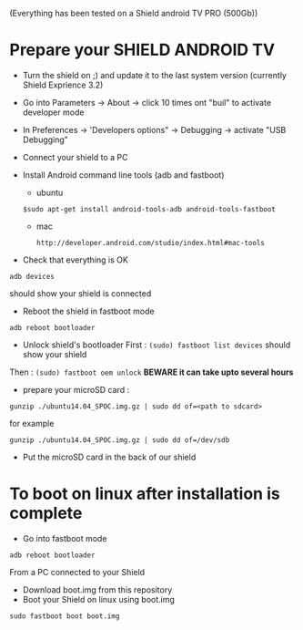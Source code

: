 (Everything has been tested on a Shield android TV PRO (500Gb))

# Prepare your SHIELD ANDROID TV
+ Turn the shield on ;) and update it to the last system version (currently Shield Exprience 3.2)
+ Go into Parameters -> About -> click 10 times ont "buil" to activate developer mode
+ In Preferences -> 'Developers options" -> Debugging -> activate "USB Debugging"
+ Connect your shield to a PC 
+ Install Android command line tools (adb and fastboot)
  +  ubuntu

	`$sudo apt-get install android-tools-adb android-tools-fastboot`

  + mac
  
    `http://developer.android.com/studio/index.html#mac-tools`
		   
		   
+ Check that everything is OK

`adb devices`

should show your shield is connected

+ Reboot the shield in fastboot mode

`adb reboot bootloader`

+ Unlock shield's bootloader
First : 
	`(sudo) fastboot list devices` should show your shield

Then :
	`(sudo) fastboot oem unlock`
**BEWARE it can take upto several hours**

+ prepare your microSD card : 

`gunzip ./ubuntu14.04_SPOC.img.gz | sudo dd of=<path to sdcard>`

for example

`gunzip ./ubuntu14.04_SPOC.img.gz | sudo dd of=/dev/sdb`

+ Put the microSD card in the back of our shield


# To boot on linux after installation is complete
+ Go into fastboot mode

`adb reboot bootloader`

From a PC connected to your Shield

+ Download boot.img from this repository
+ Boot your Shield on linux using boot.img

`sudo fastboot boot boot.img`
 



